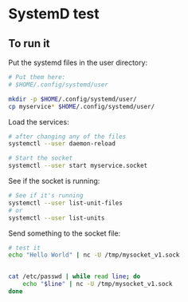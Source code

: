 # SystemD test

## To run it


Put the systemd files in the user directory:

```sh
# Put them here:
# $HOME/.config/systemd/user

mkdir -p $HOME/.config/systemd/user/
cp myservice* $HOME/.config/systemd/user/
```


Load the services:

```sh
# after changing any of the files
systemctl --user daemon-reload

# Start the socket
systemctl --user start myservice.socket

```

See if the socket is running:

```sh
# See if it's running
systemctl --user list-unit-files
# or
systemctl --user list-units
```

Send something to the socket file:

```sh
# test it
echo "Hello World" | nc -U /tmp/mysocket_v1.sock


cat /etc/passwd | while read line; do
    echo "$line" | nc -U /tmp/mysocket_v1.sock
done
```